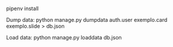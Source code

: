 pipenv install


Dump data:
python manage.py dumpdata auth.user exemplo.card exemplo.slide > db.json


Load data:
python manage.py loaddata db.json
